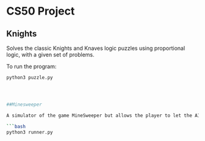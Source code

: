 


# CS50 Project

## Knights

Solves the classic Knights and Knaves logic puzzles using proportional logic, with a given set of problems.

To run the program:

```bash
python3 puzzle.py




##Minesweeper

A simulator of the game MineSweeper but allows the player to let the AI make the best move using proportional logic and knowledge representation of the game board.

```bash
python3 runner.py



